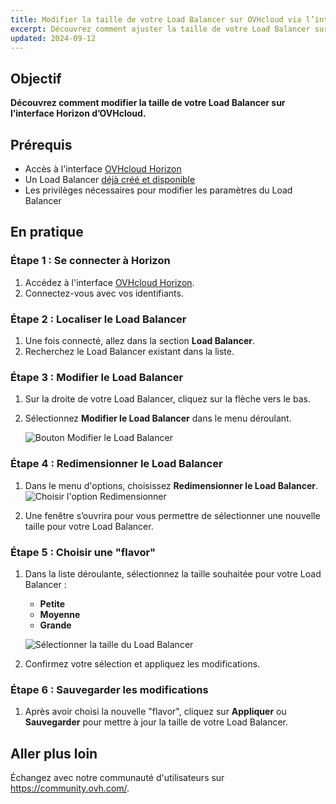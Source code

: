 ```yaml
---
title: Modifier la taille de votre Load Balancer sur OVHcloud via l’interface Horizon  
excerpt: Découvrez comment ajuster la taille de votre Load Balancer sur OVHcloud en utilisant l'interface Horizon.  
updated: 2024-09-12  
---
```


## Objectif

**Découvrez comment modifier la taille de votre Load Balancer sur l’interface Horizon d’OVHcloud.**

## Prérequis

- Accès à l'interface [OVHcloud Horizon](https://horizon.cloud.ovh.net/project/load_balancer)
- Un Load Balancer [déjà créé et disponible](pages/public_cloud/public_cloud_network_services/getting-started-01-create-lb-service)
- Les privilèges nécessaires pour modifier les paramètres du Load Balancer

## En pratique

### Étape 1 : Se connecter à Horizon

1. Accédez à l'interface [OVHcloud Horizon](https://horizon.cloud.ovh.net/project/load_balancer).
2. Connectez-vous avec vos identifiants.

### Étape 2 : Localiser le Load Balancer

1. Une fois connecté, allez dans la section **Load Balancer**.
2. Recherchez le Load Balancer existant dans la liste.

### Étape 3 : Modifier le Load Balancer

1. Sur la droite de votre Load Balancer, cliquez sur la flèche vers le bas.
2. Sélectionnez **Modifier le Load Balancer** dans le menu déroulant.

   ![Bouton Modifier le Load Balancer](/images/editButtonLoadBalancer.png)

### Étape 4 : Redimensionner le Load Balancer

1. Dans le menu d'options, choisissez **Redimensionner le Load Balancer**.  
   ![Choisir l'option Redimensionner](/images/ChoiceOptionLoadBalancer.png)

2. Une fenêtre s’ouvrira pour vous permettre de sélectionner une nouvelle taille pour votre Load Balancer.

### Étape 5 : Choisir une "flavor"

1. Dans la liste déroulante, sélectionnez la taille souhaitée pour votre Load Balancer :
   - **Petite**
   - **Moyenne**
   - **Grande**

   ![Sélectionner la taille du Load Balancer](/images/sizeLoadBalancer.png)

2. Confirmez votre sélection et appliquez les modifications.

### Étape 6 : Sauvegarder les modifications

1. Après avoir choisi la nouvelle "flavor", cliquez sur **Appliquer** ou **Sauvegarder** pour mettre à jour la taille de votre Load Balancer.

## Aller plus loin

Échangez avec notre communauté d'utilisateurs sur <https://community.ovh.com/>.
